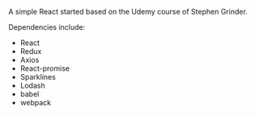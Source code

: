 A simple React started based on the Udemy course of Stephen Grinder.

Dependencies include:

- React
- Redux
- Axios
- React-promise
- Sparklines
- Lodash
- babel
- webpack
